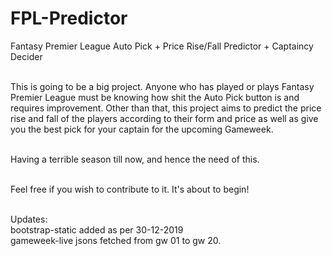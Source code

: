 # FPL-Predictor
Fantasy Premier League Auto Pick + Price Rise/Fall Predictor + Captaincy Decider<br><br>

This is going to be a big project. Anyone who has played or plays Fantasy Premier League must be knowing how shit the Auto Pick button is and requires improvement. Other than that, this project aims to predict the price rise and fall of the players according to their form and price as well as give you the best pick for your captain for the upcoming Gameweek.<br><br>

Having a terrible season till now, and hence the need of this. <br><br>

Feel free if you wish to contribute to it. It's about to begin!<br><br>

Updates:<br>
bootstrap-static added as per 30-12-2019<br>
gameweek-live jsons fetched from gw 01 to gw 20.
